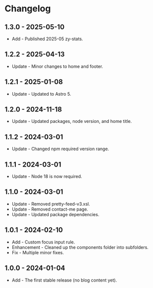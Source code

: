 # Changelog

## 1.3.0 - 2025-05-10

- Add - Published 2025-05 zy-stats.

## 1.2.2 - 2025-04-13

- Update - Minor changes to home and footer.

## 1.2.1 - 2025-01-08

- Update - Updated to Astro 5.

## 1.2.0 - 2024-11-18

- Update - Updated packages, node version, and home title.

## 1.1.2 - 2024-03-01

- Update - Changed npm required version range.

## 1.1.1 - 2024-03-01

- Update - Node 18 is now required.

## 1.1.0 - 2024-03-01

- Update - Removed pretty-feed-v3.xsl.
- Update - Removed contact-me page.
- Update - Updated package dependencies.

## 1.0.1 - 2024-02-10

- Add - Custom focus input rule.
- Enhancement - Cleaned up the components folder into subfolders.
- Fix - Multiple minor fixes.

## 1.0.0 - 2024-01-04

- Add - The first stable release (no blog content yet).
